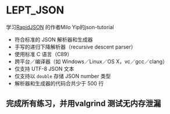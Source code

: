 # LEPT_JSON
学习[RapidJSON](https://github.com/miloyip/rapidjson) 的作者Milo Yip的json-tutorial
* 符合标准的 JSON 解析器和生成器
* 手写的递归下降解析器（recursive descent parser）
* 使用标准 C 语言（C89）
* 跨平台／编译器（如 Windows／Linux／OS X，vc／gcc／clang）
* 仅支持 UTF-8 JSON 文本
* 仅支持以 `double` 存储 JSON number 类型
* 解析器和生成器的代码合共少于 500 行
## 完成所有练习，并用valgrind 测试无内存泄漏
